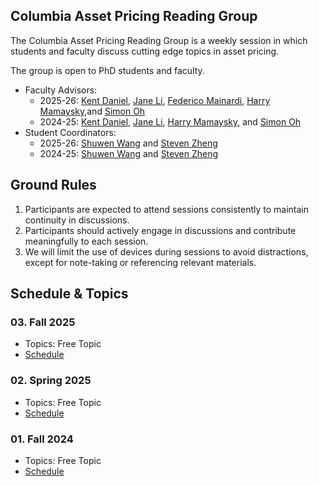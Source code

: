 ## Columbia Asset Pricing Reading Group

The Columbia Asset Pricing Reading Group is a weekly session in which students and faculty discuss cutting edge topics in asset pricing.

The group is open to PhD students and faculty.
- Faculty Advisors:
  - 2025-26: [Kent Daniel](http://www.kentdaniel.net/), [Jane Li](https://www.lijianuchicago.com/), [Federico Mainardi](https://www.fmainardi.com/), [Harry Mamaysky](https://sites.google.com/view/hmamaysky),and [Simon Oh](https://sangmino.github.io/)
  - 2024-25: [Kent Daniel](http://www.kentdaniel.net/), [Jane Li](https://www.lijianuchicago.com/), [Harry Mamaysky](https://sites.google.com/view/hmamaysky), and [Simon Oh](https://sangmino.github.io/)
- Student Coordinators:
  - 2025-26: [Shuwen Wang](https://academics.gsb.columbia.edu/finance-division/people/shuwen-wang) and [Steven Zheng](https://stevenzheng.net/)
  - 2024-25: [Shuwen Wang](https://academics.gsb.columbia.edu/finance-division/people/shuwen-wang) and [Steven Zheng](https://stevenzheng.net/)

## Ground Rules
1. Participants are expected to attend sessions consistently to maintain continuity in discussions.
2. Participants should actively engage in discussions and contribute meaningfully to each session.
3. We will limit the use of devices during sessions to avoid distractions, except for note-taking or referencing relevant materials.

## Schedule & Topics

### 03. Fall 2025
- Topics: Free Topic
- [Schedule](2025F.md)

### 02. Spring 2025
- Topics: Free Topic
- [Schedule](2025Sv2.md)

### 01. Fall 2024
- Topics: Free Topic
- [Schedule](2024F.md)


